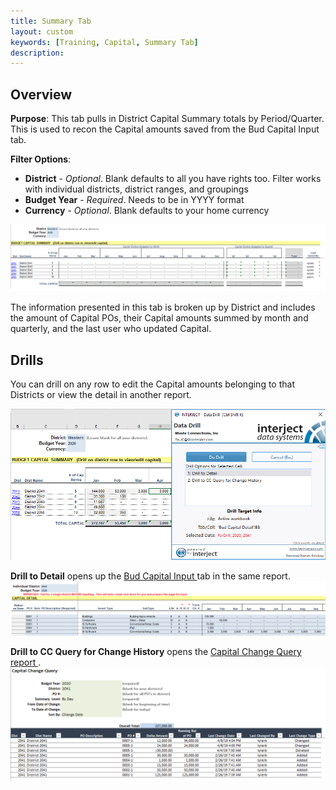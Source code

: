 ```yaml
---
title: Summary Tab
layout: custom
keywords: [Training, Capital, Summary Tab]
description: 
---
```


## Overview

**Purpose**:  This tab pulls in District Capital Summary totals by Period/Quarter. This is used to recon the Capital amounts saved from the Bud Capital Input tab.

**Filter Options**:

* **District** - *Optional*. Blank defaults to all you have rights too. Filter works with individual districts, district ranges, and groupings
* **Budget Year** - *Required*. Needs to be in YYYY format
* **Currency** - *Optional*. Blank defaults to your home currency

[ ![](/images/WCNTraining/Capital/CapitalSummary_FullView.png) ](/images/WCNTraining/Capital/CapitalSummary_FullView.png)

The information presented in this tab is broken up by District and includes the amount of Capital POs, their Capital amounts summed by month and quarterly, and the last user who updated Capital.

## Drills

You can drill on any row to edit the Capital amounts belonging to that Districts or view the detail in another report.

[ ![](/images/WCNTraining/Capital/CapitalSummary_DrillWindow.png) ](/images/WCNTraining/Capital/CapitalSummary_DrillWindow.png)

**Drill to Detail** opens up the [ Bud Capital Input ](/bApps/InterjectTraining/Capital/CapitalInput.html) tab in the same report.
[ ![](/images/WCNTraining/Capital/CapitalSummary_DetailDrill.png) ](/images/WCNTraining/Capital/CapitalSummary_DetailDrill.png)

**Drill to CC Query for Change History** opens the [ Capital Change Query report ](/bApps/InterjectTraining/Capital/CCQuery.html).
[ ![](/images/WCNTraining/Capital/CapitalSummary_CapitalChangeDrill.png) ](/images/WCNTraining/Capital/CapitalSummary_CapitalChangeDrill.png)


